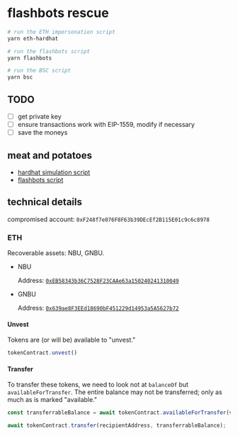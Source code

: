 # flashbots rescue

```sh
# run the ETH impersonation script
yarn eth-hardhat

# run the flashbots script
yarn flashbots

# run the BSC script
yarn bsc
```

## TODO

* [ ] get private key
* [ ] ensure transactions work with EIP-1559, modify if necessary
* [ ] save the moneys

## meat and potatoes

* [hardhat simulation script](./scripts/impersonate-meckteck.mjs)
* [flashbots script](./src/flashbots.mjs)

## technical details

compromised account: `0xF248f7e076F8F63b39DEcEf2B115E01c9c6c8978`

### ETH

Recoverable assets: NBU, GNBU.

* NBU

    Address: [`0xEB58343b36C7528F23CAAe63a150240241310049`](https://etherscan.io/address/0xeb58343b36c7528f23caae63a150240241310049#code)

* GNBU

    Address: [`0x639ae8F3EEd18690bF451229d14953a5A5627b72`](https://etherscan.io/address/0x639ae8f3eed18690bf451229d14953a5a5627b72#code)

#### Unvest

Tokens are (or will be) available to "unvest."

```js
tokenContract.unvest()
```

#### Transfer

To transfer these tokens, we need to look not at `balanceOf` but `availableForTransfer`. The entire balance may not be transferred; only as much as is marked "available."

```js
const transferrableBalance = await tokenContract.availableForTransfer(victimAddress);

await tokenContract.transfer(recipientAddress, transferrableBalance);
```
